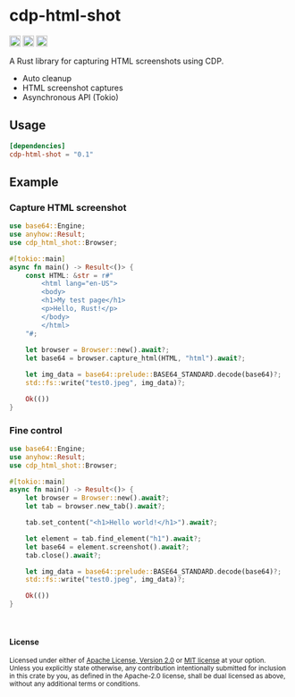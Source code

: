 # cdp-html-shot

[<img alt="github" src="https://img.shields.io/badge/github-araea/cdp_html_shot-8da0cb?style=for-the-badge&labelColor=555555&logo=github" height="20">](https://github.com/araea/cdp-html-shot)
[<img alt="crates.io" src="https://img.shields.io/crates/v/cdp_html_shot.svg?style=for-the-badge&color=fc8d62&logo=rust" height="20">](https://crates.io/crates/cdp-html-shot)
[<img alt="docs.rs" src="https://img.shields.io/badge/docs.rs-cdp_html_shot-66c2a5?style=for-the-badge&labelColor=555555&logo=docs.rs" height="20">](https://docs.rs/cdp-html-shot)

A Rust library for capturing HTML screenshots using CDP.

- Auto cleanup
- HTML screenshot captures
- Asynchronous API (Tokio)

## Usage

```toml
[dependencies]
cdp-html-shot = "0.1"
```

## Example

### Capture HTML screenshot

```rust
use base64::Engine;
use anyhow::Result;
use cdp_html_shot::Browser;

#[tokio::main]
async fn main() -> Result<()> {
    const HTML: &str = r#"
        <html lang="en-US">
        <body>
        <h1>My test page</h1>
        <p>Hello, Rust!</p>
        </body>
        </html>
    "#;
    
    let browser = Browser::new().await?;
    let base64 = browser.capture_html(HTML, "html").await?;

    let img_data = base64::prelude::BASE64_STANDARD.decode(base64)?;
    std::fs::write("test0.jpeg", img_data)?;

    Ok(())
}
```

### Fine control

```rust
use base64::Engine;
use anyhow::Result;
use cdp_html_shot::Browser;

#[tokio::main]
async fn main() -> Result<()> {
    let browser = Browser::new().await?;
    let tab = browser.new_tab().await?;

    tab.set_content("<h1>Hello world!</h1>").await?;

    let element = tab.find_element("h1").await?;
    let base64 = element.screenshot().await?;
    tab.close().await?;

    let img_data = base64::prelude::BASE64_STANDARD.decode(base64)?;
    std::fs::write("test0.jpeg", img_data)?;

    Ok(())
}
```

<br>

#### License

<sup>
Licensed under either of <a href="LICENSE-APACHE">Apache License, Version
2.0</a> or <a href="LICENSE-MIT">MIT license</a> at your option.
</sup>

<br>

<sub>
Unless you explicitly state otherwise, any contribution intentionally submitted
for inclusion in this crate by you, as defined in the Apache-2.0 license, shall
be dual licensed as above, without any additional terms or conditions.
</sub>

